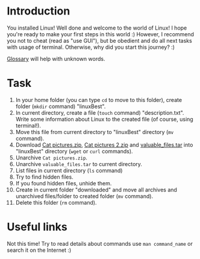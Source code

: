 # Introduction
You installed Linux! Well done and welcome to the world of Linux! I hope you're ready to make your first steps in this world :) However, I recommend you not to cheat (read as "use GUI"), but be obedient and do all next tasks with usage of terminal. Otherwise, why did you start this journey? :)

[Glossary](Glossary.md) will help with unknown words.
# Task
1. In your home folder (you can type `cd` to move to this folder), create folder (`mkdir` command) "linuxBest".
2. In current directory, create a file (`touch` command) "description.txt". Write some information about Linux to the created file (of course, using terminal!).
3. Move this file from current directory to "linuxBest" directory (`mv` command).
4. Download [Cat pictures.zip](https://github.com/hunterlan/basic-linux-tutorial/raw/main/tasks/1%20-%20Babysteps/assets/files/Cat%20pictures.zip), [Cat pictures 2.zip](https://github.com/hunterlan/basic-linux-tutorial/raw/main/tasks/1%20-%20Babysteps/assets/files/Cat%20pictures%202.zip) and [valuable_files.tar](https://github.com/hunterlan/basic-linux-tutorial/raw/main/tasks/1%20-%20Babysteps/assets/files/valuable_files.tar.gz) into "linuxBest" directory (`wget` or `curl` commands).
5. Unarchive `Cat pictures.zip`.
6. Unarchive `valuable_files.tar` to current directory.
7. List files in current directory (`ls` command)
8. Try to find hidden files.
9. If you found hidden files, unhide them.
10. Create in current folder "downloaded" and move all archives and unarchived files/folder to created folder (`mv` command).
11. Delete this folder (`rm` command).
# Useful links
Not this time! Try to read details about commands use `man command_name` or search it on the Internet :)
